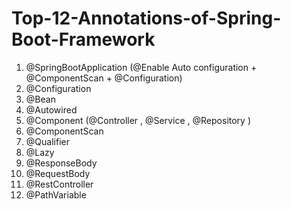 # Top-12-Annotations-of-Spring-Boot-Framework
1. @SpringBootApplication  (@Enable Auto configuration + @ComponentScan + @Configuration)<br>
2. @Configuration
3. @Bean
4. @Autowired
5. @Component (@Controller   ,   @Service    ,    @Repository  )
6. @ComponentScan
7. @Qualifier
8. @Lazy
9. @ResponseBody
10. @RequestBody
11. @RestController
12. @PathVariable
